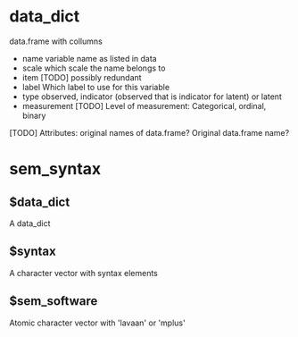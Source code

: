 # data_dict

data.frame with collumns
* name        variable name as listed in data
* scale       which scale the name belongs to
* item        [TODO] possibly redundant
* label       Which label to use for this variable
* type        observed, indicator (observed that is indicator for latent) or latent
* measurement [TODO] Level of measurement: Categorical, ordinal, binary

[TODO] Attributes: original names of data.frame? Original data.frame name?

# sem_syntax

## $data_dict

A data_dict

## $syntax

A character vector with syntax elements

## $sem_software

Atomic character vector with 'lavaan' or 'mplus'
